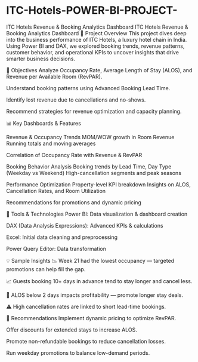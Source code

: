 # ITC-Hotels-POWER-BI-PROJECT-
ITC Hotels Revenue &amp; Booking Analytics Dashboard
 ITC Hotels Revenue & Booking Analytics Dashboard 📌 Project Overview This project dives deep into the business performance of ITC Hotels, a luxury hotel chain in India. Using Power BI and DAX, we explored booking trends, revenue patterns, customer behavior, and operational KPIs to uncover insights that drive smarter business decisions.

🎯 Objectives Analyze Occupancy Rate, Average Length of Stay (ALOS), and Revenue per Available Room (RevPAR).

Understand booking patterns using Advanced Booking Lead Time.

Identify lost revenue due to cancellations and no-shows.

Recommend strategies for revenue optimization and capacity planning.

📊 Key Dashboards & Features

Revenue & Occupancy Trends MOM/WOW growth in Room Revenue
Running totals and moving averages

Correlation of Occupancy Rate with Revenue & RevPAR

Booking Behavior Analysis Booking trends by Lead Time, Day Type (Weekday vs Weekend)
High-cancellation segments and peak seasons

Performance Optimization Property-level KPI breakdown
Insights on ALOS, Cancellation Rates, and Room Utilization

Recommendations for promotions and dynamic pricing

🧠 Tools & Technologies Power BI: Data visualization & dashboard creation

DAX (Data Analysis Expressions): Advanced KPIs & calculations

Excel: Initial data cleaning and preprocessing

Power Query Editor: Data transformation

💡 Sample Insights 📉 Week 21 had the lowest occupancy — targeted promotions can help fill the gap.

📈 Guests booking 10+ days in advance tend to stay longer and cancel less.

🎯 ALOS below 2 days impacts profitability — promote longer stay deals.

⚠️ High cancellation rates are linked to short lead-time bookings.

📌 Recommendations Implement dynamic pricing to optimize RevPAR.

Offer discounts for extended stays to increase ALOS.

Promote non-refundable bookings to reduce cancellation losses.

Run weekday promotions to balance low-demand periods.
